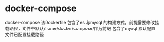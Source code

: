 # docker-compose
docker-compose
该Dockerfile 包含了es 与mysql 的构建方式，前提需要修改挂载路径，文件中默认/home/docker/compose/作为前缀
包含了mysql 默认配置文件已配置挂载路径
